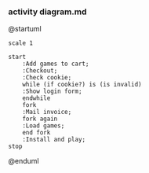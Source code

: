 ### activity diagram.md

@startuml

    scale 1

    start
        :Add games to cart;
        :Checkout;
        :Check cookie;
        while (if cookie?) is (is invalid)
        :Show login form;
        endwhile
        fork
        :Mail invoice;
        fork again
        :Load games;
        end fork
        :Install and play;
    stop

@enduml